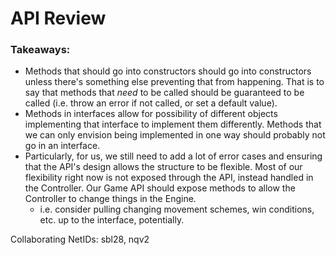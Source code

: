 # API Review

### Takeaways:

* Methods that should go into constructors should go into constructors unless there's something else
  preventing that from happening. That is to say that methods that _need_ to be called should be
  guaranteed to be called (i.e. throw an error if not called, or set a default value).
* Methods in interfaces allow for possibility of different objects implementing that interface to
  implement them differently. Methods that we can only envision being implemented in one way should
  probably not go in an interface.
* Particularly, for us, we still need to add a lot of error cases and ensuring that the API's design
  allows the structure to be flexible. Most of our flexibility right now is not exposed through the
  API, instead handled in the Controller. Our Game API should expose methods to allow the Controller
  to change things in the Engine.
    * i.e. consider pulling changing movement schemes, win conditions, etc. up to the interface,
      potentially.

Collaborating NetIDs: sbl28, nqv2